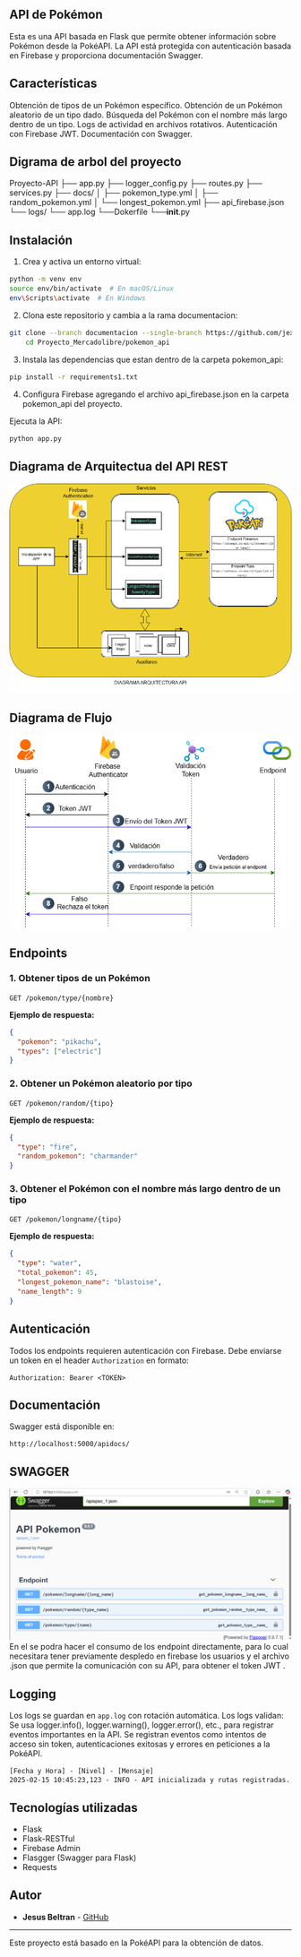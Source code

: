 ## API de Pokémon

Esta es una API basada en Flask que permite obtener información sobre Pokémon desde la PokéAPI.
La API está protegida con autenticación basada en Firebase y proporciona documentación Swagger.

## Características

Obtención de tipos de un Pokémon específico.
Obtención de un Pokémon aleatorio de un tipo dado.
Búsqueda del Pokémon con el nombre más largo dentro de un tipo.
Logs de actividad en archivos rotativos.
Autenticación con Firebase JWT.
Documentación con Swagger.
## Digrama de arbol del proyecto
Proyecto-API
├── app.py
├── logger_config.py
├── routes.py
├── services.py
├── docs/
│   ├── pokemon_type.yml
│   ├── random_pokemon.yml
│   └── longest_pokemon.yml
├── api_firebase.json
└── logs/
    └── app.log
└──Dokerfile
└──__init__.py

## Instalación

1. Crea y activa un entorno virtual:
```sh
python -m venv env
source env/bin/activate  # En macOS/Linux
env\Scripts\activate  # En Windows
```
2. Clona este repositorio y cambia a la rama documentacion:
```sh
git clone --branch documentacion --single-branch https://github.com/jexus909/Proyecto_Mercadolibre
    cd Proyecto_Mercadolibre/pokemon_api
```
3. Instala las dependencias que estan dentro de la carpeta pokemon_api:
```sh
pip install -r requirements1.txt
```
4. Configura Firebase agregando el archivo api_firebase.json en la carpeta pokemon_api del proyecto.

Ejecuta la API:
```sh
python app.py
```

## Diagrama de Arquitectua del API REST
![Logo de la API1](https://github.com/jexus909/Proyecto_Mercadolibre/blob/main/pokemon_api-Diagrama%20API1.drawio.png)

## Diagrama de Flujo 
![Logo de la API](https://github.com/jexus909/Proyecto_Mercadolibre/blob/main/pokemon_api-Flujo%20API.drawio.png)



## Endpoints
### 1. Obtener tipos de un Pokémon
```
GET /pokemon/type/{nombre}
```
**Ejemplo de respuesta:**
```json
{
  "pokemon": "pikachu",
  "types": ["electric"]
}
```

### 2. Obtener un Pokémon aleatorio por tipo
```
GET /pokemon/random/{tipo}
```
**Ejemplo de respuesta:**
```json
{
  "type": "fire",
  "random_pokemon": "charmander"
}
```

### 3. Obtener el Pokémon con el nombre más largo dentro de un tipo
```
GET /pokemon/longname/{tipo}
```
**Ejemplo de respuesta:**
```json
{
  "type": "water",
  "total_pokemon": 45,
  "longest_pokemon_name": "blastoise",
  "name_length": 9
}
```

## Autenticación
Todos los endpoints requieren autenticación con Firebase.
Debe enviarse un token en el header `Authorization` en formato:
```
Authorization: Bearer <TOKEN>
```

## Documentación
Swagger está disponible en:
```
http://localhost:5000/apidocs/
```
## SWAGGER
![swagger](https://github.com/jexus909/Proyecto_Mercadolibre/blob/main/swagger.png)
En el se podra hacer el consumo de los endpoint directamente, para lo cual necesitara tener previamente despledo en firebase los usuarios y el archivo .json que permite la comunicación con su API, para obtener el token JWT .

## Logging
Los logs se guardan en `app.log` con rotación automática.
Los logs validan:
Se usa logger.info(), logger.warning(), logger.error(), etc., para registrar eventos importantes en la API.
Se registran eventos como intentos de acceso sin token, autenticaciones exitosas y errores en peticiones a la PokéAPI.
```
[Fecha y Hora] - [Nivel] - [Mensaje]
2025-02-15 10:45:23,123 - INFO - API inicializada y rutas registradas.

```

## Tecnologías utilizadas
- Flask
- Flask-RESTful
- Firebase Admin
- Flasgger (Swagger para Flask)
- Requests

## Autor
- **Jesus Beltran** - [GitHub](https://github.com/jexus909)

---
Este proyecto está basado en la PokéAPI para la obtención de datos.


